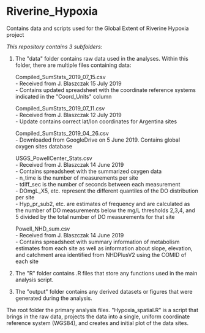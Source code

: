 # Riverine_Hypoxia
Contains data and scripts used for the Global Extent of Riverine Hypoxia project

*This repository contains 3 subfolders:*
1. The "data" folder contains raw data used in the analyses. Within this folder, there are multiple files containing data:

    Compiled_SumStats_2019_07_15.csv  		  
        - Received from J. Blaszczak 15 July 2019   
        - Contains updated spreadsheet with the coordinate reference systems indicated in the "Coord_Units" column  
    
    Compiled_SumStats_2019_07_11.csv		  
        - Received from J. Blaszczak 12 July 2019  
        - Update contains correct lat/lon coordinates for Argentina sites  
    
    Compiled_SumStats_2019_04_26.csv  		    
        - Downloaded from GoogleDrive on 5 June 2019. Contains global oxygen sites database  
  
    USGS_PowellCenter_Stats.csv   			    
        - Received from J. Blaszczak 14 June 2019   
        - Contains spreadsheet with the summarized oxygen data  
        - n_time is the number of measurements per site   
        - tdiff_sec is the number of seconds between each measurement  
        - DOmgL_X5, etc. represent the different quantiles of the DO distribution per site  
        - Hyp_pr_sub2, etc. are estimates of frequency and are calculated as the number of DO measurements below the mg/L thresholds 2,3,4, and 5 divided by the total number of DO measurements for that site  
        
    Powell_NHD_sum.csv   				            
        - Received from J. Blaszczak 14 June 2019   
        - Contains spreadsheet with summary information of metabolism estimates from each site as well as information about slope, elevation, and catchment area identified from NHDPlusV2 using the COMID of each site  

2. The "R" folder contains .R files that store any functions used in the main analysis script.  

3. The "output" folder contains any derived datasets or figures that were generated during the analysis.  

The root folder the primary analysis files. "Hypoxia_spatial.R" is a script that brings in the raw data, projects the data into a single, uniform coordinate reference system (WGS84), and creates and initial plot of the data sites.  
